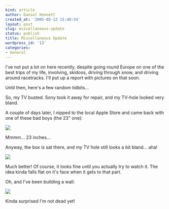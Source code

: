 ```yaml
---
kind: article
author: Daniel Kennett
created_at: '2005-05-12 15:40:54'
layout: post
slug: miscellaneous-update
status: publish
title: Miscellaneous Update
wordpress_id: '13'
categories:
- General
---
```


I've not put a lot on here recently, despite going round Europe on one of the best trips of my life, involving, skidoos, driving through snow, and driving around racetracks. I'll put up a report with pictures on that soon. 

Until then, here's a few random tidbits...

So, my TV busted. Sony took it away for repair, and my TV-hole looked very bland. 

A couple of days later, I nipped to the local Apple Store and came back with one of <a src="http://www.apple.com/displays/">these</a> bad boys (the 23" one):

<img src="/pictures/cinema.jpg"/>

Mmmm... 23 inches...

Anyway, the box is sat there, and my TV hole still looks a bit bland... aha! 

<img src="/pictures/tvhole.jpg"/>

Much better! Of course, it looks fine until you actually try to watch it. The idea kinda falls flat on it's face when it gets to that part. 

Oh, and I've been building a wall: 

<img src="/pictures/thewall.jpg"/>

Kinda surprised I'm not dead yet!